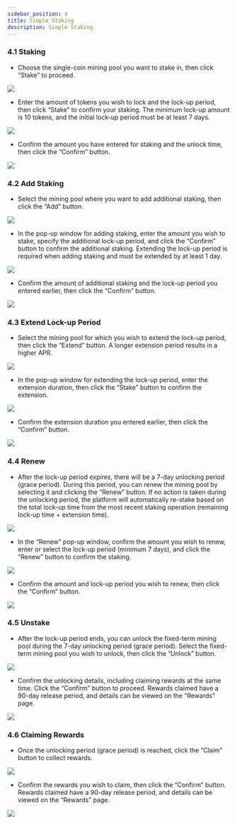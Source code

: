 ```yaml
---
sidebar_position: 4
title: Simple Staking
description: Simple Staking
---
```


### 4.1 **Staking**

-   Choose the single-coin mining pool you want to stake in, then click “Stake” to proceed.

![](/img/4.2.1.1.png)

-   Enter the amount of tokens you wish to lock and the lock-up period, then click “Stake” to confirm your staking. The minimum lock-up amount is 10 tokens, and the initial lock-up period must be at least 7 days.

![](/img/4.2.1.2.png)

-   Confirm the amount you have entered for staking and the unlock time, then click the “Confirm” button.

![](/img/4.2.1.3.png)

### 4.2 **Add Staking**

-   Select the mining pool where you want to add additional staking, then click the “Add” button.

![](/img/4.2.2.1.png)

-   In the pop-up window for adding staking, enter the amount you wish to stake, specify the additional lock-up period, and click the “Confirm” button to confirm the additional staking. Extending the lock-up period is required when adding staking and must be extended by at least 1 day.

![](/img/4.2.2.2.png)

-   Confirm the amount of additional staking and the lock-up period you entered earlier, then click the “Confirm” button.

![](/img/4.2.2.3.png)

### 4.3 **Extend Lock-up Period**

-   Select the mining pool for which you wish to extend the lock-up period, then click the “Extend” button. A longer extension period results in a higher APR.

![](/img/4.2.3.1.png)

-   In the pop-up window for extending the lock-up period, enter the extension duration, then click the “Stake” button to confirm the extension.

![](/img/4.2.3.2.png)

-   Confirm the extension duration you entered earlier, then click the “Confirm” button.

![](/img/4.2.3.3.png)

### 4.4 **Renew**

-   After the lock-up period expires, there will be a 7-day unlocking period (grace period). During this period, you can renew the mining pool by selecting it and clicking the “Renew” button. If no action is taken during the unlocking period, the platform will automatically re-stake based on the total lock-up time from the most recent staking operation (remaining lock-up time + extension time).

![](/img/4.2.4.1.png)

-   In the “Renew” pop-up window, confirm the amount you wish to renew, enter or select the lock-up period (minimum 7 days), and click the “Renew” button to confirm the staking.

![](/img/4.2.4.2.png)

-   Confirm the amount and lock-up period you wish to renew, then click the “Confirm” button.

![](/img/4.2.4.3.png)

### 4.5 **Unstake**

-   After the lock-up period ends, you can unlock the fixed-term mining pool during the 7-day unlocking period (grace period). Select the fixed-term mining pool you wish to unlock, then click the “Unlock” button.

![](/img/4.2.5.1.png)

-   Confirm the unlocking details, including claiming rewards at the same time. Click the “Confirm” button to proceed. Rewards claimed have a 90-day release period, and details can be viewed on the “Rewards” page.

![](/img/4.2.5.2.png)

### 4.6 **Claiming Rewards**

-   Once the unlocking period (grace period) is reached, click the “Claim” button to collect rewards.

![](/img/4.2.6.1.png)

-   Confirm the rewards you wish to claim, then click the “Confirm” button. Rewards claimed have a 90-day release period, and details can be viewed on the “Rewards” page.

![](/img/4.2.6.2.png)